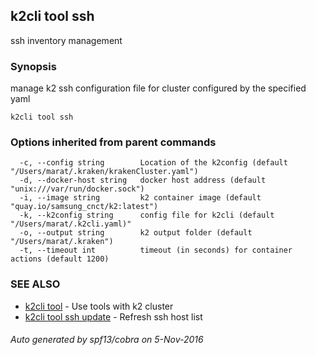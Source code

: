 ## k2cli tool ssh

ssh inventory management

### Synopsis


manage k2 ssh configuration file for cluster configured by the specified yaml

```
k2cli tool ssh
```

### Options inherited from parent commands

```
  -c, --config string        Location of the k2config (default "/Users/marat/.kraken/krakenCluster.yaml")
  -d, --docker-host string   docker host address (default "unix:///var/run/docker.sock")
  -i, --image string         k2 container image (default "quay.io/samsung_cnct/k2:latest")
  -k, --k2config string      config file for k2cli (default "/Users/marat/.k2cli.yaml)"
  -o, --output string        k2 output folder (default "/Users/marat/.kraken")
  -t, --timeout int          timeout (in seconds) for container actions (default 1200)
```

### SEE ALSO
* [k2cli tool](k2cli_tool.md)	 - Use tools with k2 cluster
* [k2cli tool ssh update](k2cli_tool_ssh_update.md)	 - Refresh ssh host list

###### Auto generated by spf13/cobra on 5-Nov-2016

